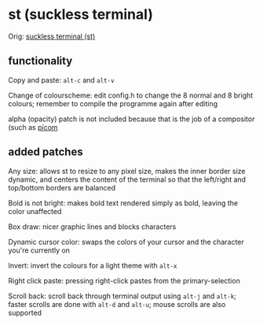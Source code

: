 # st (suckless terminal)

Orig: [suckless terminal (st)](https://st.suckless.org/)

## functionality

Copy and paste: `alt-c` and `alt-v`

Change of colourscheme: edit config.h to change the 8 normal and 8 bright colours; remember to compile the programme again after editing

alpha (opacity) patch is not included because that is the job of a compositor (such as [picom](https://github.com/yshui/picom)

## added patches

Any size: allows st to resize to any pixel size, makes the inner border size dynamic, and centers the content of the terminal so that the left/right and top/bottom borders are balanced

Bold is not bright: makes bold text rendered simply as bold, leaving the color unaffected

Box draw: nicer graphic lines and blocks characters

Dynamic cursor color: swaps the colors of your cursor and the character you're currently on

Invert: invert the colours for a light theme with `alt-x`

Right click paste: pressing right-click pastes from the primary-selection

Scroll back: scroll back through terminal output using `alt-j` and `alt-k`; faster scrolls are done with `alt-d` and `alt-u`; mouse scrolls are also supported
